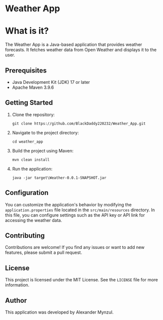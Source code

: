 # Weather App

# What is it?

The Weather App is a Java-based application that provides weather forecasts. It fetches weather data from Open Weather and displays it to the user.

## Prerequisites

- Java Development Kit (JDK) 17 or later
- Apache Maven 3.9.6

## Getting Started

1. Clone the repository:
   ```
   git clone https://github.com/BlackDaddy220232/Weather_App.git
   ``` 
3. Navigate to the project directory:
   ```
   cd weather_app
   ```
5. Build the project using Maven:
   ```
   mvn clean install
   ```
7. Run the application:
   ```
   java -jar target\Weather-0.0.1-SNAPSHOT.jar
   ```
## Configuration

You can customize the application's behavior by modifying the `application.properties` file located in the `src/main/resources` directory. In this file, you can configure settings such as the API key or API link for accessing the weather data.

## Contributing

Contributions are welcome! If you find any issues or want to add new features, please submit a pull request.

## License

This project is licensed under the MIT License. See the `LICENSE` file for more information.

## Author

This application was developed by Alexander Mynzul.

